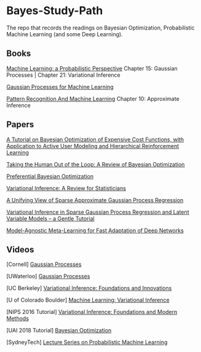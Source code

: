 # Bayes-Study-Path
The repo that records the readings on Bayesian Optimization, Probabilistic Machine Learning (and some Deep Learning).

Books
------
[Machine Learning: a Probabilistic Perspective](https://doc.lagout.org/science/Artificial%20Intelligence/Machine%20learning/Machine%20Learning_%20A%20Probabilistic%20Perspective%20%5BMurphy%202012-08-24%5D.pdf)
Chapter 15: Gaussian Processes | Chapter 21: Variational Inference

[Gaussian Processes for Machine Learning](http://www.gaussianprocess.org/gpml/chapters/RW.pdf)

[Pattern Recognition And Machine Learning](http://users.isr.ist.utl.pt/~wurmd/Livros/school/Bishop%20-%20Pattern%20Recognition%20And%20Machine%20Learning%20-%20Springer%20%202006.pdf) Chapter 10: Approximate Inference

Papers
------
[A Tutorial on Bayesian Optimization of Expensive Cost Functions, with Application to Active User Modeling and Hierarchical Reinforcement Learning](https://arxiv.org/abs/1012.2599)

[Taking the Human Out of the Loop: A Review of Bayesian Optimization](https://www.cs.ox.ac.uk/people/nando.defreitas/publications/BayesOptLoop.pdf)

[Preferential Bayesian Optimization](https://arxiv.org/abs/1704.03651)

[Variational Inference: A Review for Statisticians](https://arxiv.org/abs/1601.00670)

[A Unifying View of Sparse Approximate Gaussian Process Regression](http://www.jmlr.org/papers/volume6/quinonero-candela05a/quinonero-candela05a.pdf)

[Variational Inference in Sparse Gaussian Process Regression and Latent Variable Models – a Gentle Tutorial](https://arxiv.org/pdf/1402.1412.pdf)

[Model-Agnostic Meta-Learning for Fast Adaptation of Deep Networks](https://arxiv.org/pdf/1703.03400.pdf)



Videos
------
[Cornell] [Gaussian Processes](https://www.youtube.com/watch?v=R-NUdqxKjos&list=PLRXGM_PwOq1kt2ADMaPuElV4Qid-sKycz&index=11&t=164s)

[UWaterloo] [Gaussian Processes](https://www.youtube.com/watch?v=exqpaqaPG2M&list=PLRXGM_PwOq1kt2ADMaPuElV4Qid-sKycz&index=10&t=0s)

[UC Berkeley] [Variational Inference: Foundations and Innovations](https://www.youtube.com/watch?v=Dv86zdWjJKQ&list=PLRXGM_PwOq1kt2ADMaPuElV4Qid-sKycz&index=5)

[U of Colorado Boulder] [Machine Learning: Variational Inference](https://www.youtube.com/watch?v=2pEkWk-LHmU&list=PLRXGM_PwOq1kt2ADMaPuElV4Qid-sKycz&index=7)

[NIPS 2016 Tutorial] [Variational Inference: Foundations and Modern Methods](https://www.youtube.com/watch?v=ogdv_6dbvVQ&list=PLRXGM_PwOq1kt2ADMaPuElV4Qid-sKycz&index=6)

[UAI 2018 Tutorial] [Bayesian Optimization](https://www.youtube.com/watch?v=C5nqEHpdyoE&list=PLRXGM_PwOq1kt2ADMaPuElV4Qid-sKycz&index=1)

[SydneyTech] [Lecture Series on Probabilistic Machine Learning](https://space.bilibili.com/327617676/video)
